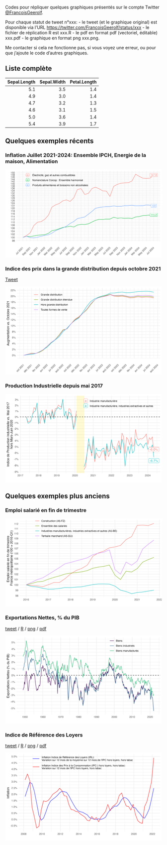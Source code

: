 Codes pour répliquer quelques graphiques présentés sur le compte Twitter
[@FrancoisGeerolf](https://twitter.com/FrancoisGeerolf).

Pour chaque statut de tweet n°xxx: - le tweet (et le graphique original)
est disponible via l’URL
<https://twitter.com/FrancoisGeerolf/status/xxx> - le fichier de
réplication R est xxx.R - le pdf en format pdf (vectoriel, éditable)
xxx.pdf - le graphique en format png xxx.png.

Me contacter si cela ne fonctionne pas, si vous voyez une erreur, ou
pour que j’ajoute le code d’autres graphiques.

## Liste complète

<table>
<thead>
<tr class="header">
<th style="text-align: right;">Sepal.Length</th>
<th style="text-align: right;">Sepal.Width</th>
<th style="text-align: right;">Petal.Length</th>
</tr>
</thead>
<tbody>
<tr class="odd">
<td style="text-align: right;">5.1</td>
<td style="text-align: right;">3.5</td>
<td style="text-align: right;">1.4</td>
</tr>
<tr class="even">
<td style="text-align: right;">4.9</td>
<td style="text-align: right;">3.0</td>
<td style="text-align: right;">1.4</td>
</tr>
<tr class="odd">
<td style="text-align: right;">4.7</td>
<td style="text-align: right;">3.2</td>
<td style="text-align: right;">1.3</td>
</tr>
<tr class="even">
<td style="text-align: right;">4.6</td>
<td style="text-align: right;">3.1</td>
<td style="text-align: right;">1.5</td>
</tr>
<tr class="odd">
<td style="text-align: right;">5.0</td>
<td style="text-align: right;">3.6</td>
<td style="text-align: right;">1.4</td>
</tr>
<tr class="even">
<td style="text-align: right;">5.4</td>
<td style="text-align: right;">3.9</td>
<td style="text-align: right;">1.7</td>
</tr>
</tbody>
</table>

## Quelques exemples récents

### Inflation Juillet 2021-2024: Ensemble IPCH, Energie de la maison, Alimentation

![](1833357106319130718.png)

### Indice des prix dans la grande distribution depuis octobre 2021

[Tweet](https://x.com/FrancoisGeerolf/status/1826530570236469418)

![](1826530570236469418.png)

### Production Industrielle depuis mai 2017

![](1816121032928874928.png)

## Quelques exemples plus anciens

### Emploi salarié en fin de trimestre

![](1487713516127768576.png)

### Exportations Nettes, % du PIB

[tweet](https://twitter.com/FrancoisGeerolf/status/1487364702841749504)
/ [R](1487364702841749504.R) / [png](1487364702841749504.png) /
[pdf](1487364702841749504.pdf)

![](1487364702841749504.png)

### Indice de Référence des Loyers

[tweet](https://twitter.com/FrancoisGeerolf/status/1519713704857718784)
/ [R](1519713704857718784.R) / [png](1519713704857718784.png) /
[pdf](1519713704857718784.pdf)

![](1519713704857718784.png)
